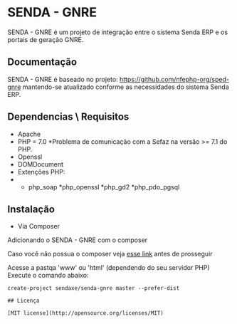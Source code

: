 # SENDA - GNRE

SENDA - GNRE é um projeto de integração entre o sistema Senda ERP e os portais de geração GNRE.

## Documentação
SENDA - GNRE é baseado no projeto: https://github.com/nfephp-org/sped-gnre mantendo-se atualizado conforme as necessidades do sistema Senda ERP.

## Dependencias \ Requisitos
- Apache
- PHP = 7.0 *Problema de comunicação com a Sefaz na versão >= 7.1 do PHP.
- Openssl
- DOMDocument
- Extenções PHP:
- - php_soap
*php_openssl
*php_gd2
*php_pdo_pgsql


## Instalação
- Via Composer

Adicionando o SENDA - GNRE com o composer

Caso você não possua o composer veja [esse link](https://getcomposer.org/doc/01-basic-usage.md) antes de prosseguir

Acesse a pastqa 'www' ou 'html' (dependendo do seu servidor PHP)
Execute o comando abaixo:
``` terminal
create-project sendaxe/senda-gnre master --prefer-dist

## Licença

[MIT license](http://opensource.org/licenses/MIT)
